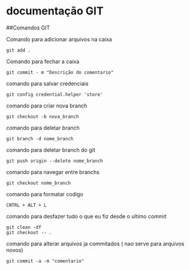 # documentação GIT

##Comandos GIT

Comando para adicionar arquivos na caixa

    git add .                

Comando para fechar a caixa

    git commit - m "Descrição do comentario"

comando para salvar credenciais

    git config credential.helper 'store'

comando para criar nova branch

    git checkout -b nova_branch

comando para deletar branch

    git branch -d nome_branch

comando para deletar branch do git

    git push origin --delete nome_branch

comando para navegar entre branchs

    git checkout nome_branch

comando para formatar codigo

    CNTRL + ALT + L

comando para desfazer tudo o que eu fiz desde o ultimo commit

    git clean -df
    git checkout -- .

comando para alterar arquivos ja commitados ( nao serve para arquivos novos)

    git commit -a -m "comentario"

